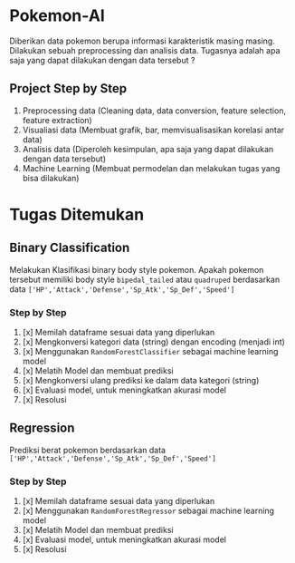# Pokemon-AI
Diberikan data pokemon berupa informasi karakteristik masing masing. Dilakukan sebuah preprocessing dan analisis data. Tugasnya adalah apa saja yang dapat dilakukan dengan data tersebut ?

## Project Step by Step
1. Preprocessing data (Cleaning data, data conversion, feature selection, feature extraction)
3. Visualiasi data (Membuat grafik, bar, memvisualisasikan korelasi antar data)
4. Analisis data (Diperoleh kesimpulan, apa saja yang dapat dilakukan dengan data tersebut)
5. Machine Learning (Membuat permodelan dan melakukan tugas yang bisa dilakukan)

# Tugas Ditemukan
## Binary Classification
Melakukan Klasifikasi binary body style pokemon. Apakah pokemon tersebut memiliki body style `bipedal_tailed` atau `quadruped` berdasarkan data `['HP','Attack','Defense','Sp_Atk','Sp_Def','Speed']`

### Step by Step
1. [x] Memilah dataframe sesuai data yang diperlukan
2. [x] Mengkonversi kategori data (string) dengan encoding (menjadi int)
3. [x] Menggunakan `RandomForestClassifier` sebagai machine learning model
4. [x] Melatih Model dan membuat prediksi
5. [x] Mengkonversi ulang prediksi ke dalam data kategori (string)
6. [x] Evaluasi model, untuk meningkatkan akurasi model
7. [x] Resolusi

## Regression
Prediksi berat pokemon berdasarkan data `['HP','Attack','Defense','Sp_Atk','Sp_Def','Speed']`

### Step by Step
1. [x] Memilah dataframe sesuai data yang diperlukan
2. [x] Menggunakan `RandomForestRegressor` sebagai machine learning model
3. [x] Melatih Model dan membuat prediksi
4. [x] Evaluasi model, untuk meningkatkan akurasi model
5. [x] Resolusi
